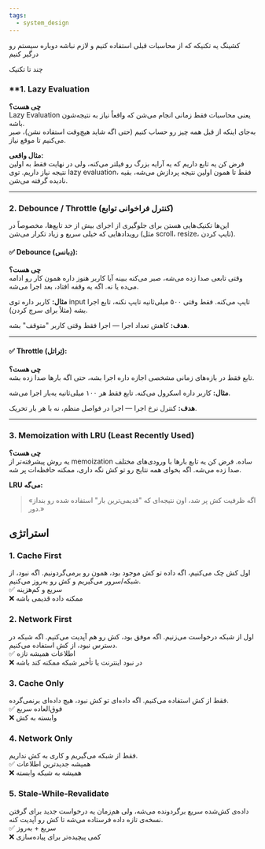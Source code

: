 ```yaml
---
tags:
  - system_design
---
```


کشینگ یه تکنیکه که از محاسبات قبلی استفاده کنیم و لازم نباشه دوباره سیستم رو درگیر کنیم

چند تا تکنیک
### **1. Lazy Evaluation

**چی هست؟**  
Lazy Evaluation یعنی محاسبات فقط زمانی انجام می‌شن که واقعاً نیاز به نتیجه‌شون باشه.  
به‌جای اینکه از قبل همه چیز رو حساب کنیم (حتی اگه شاید هیچ‌وقت استفاده نشن)، صبر می‌کنیم تا موقع نیاز.

**مثال واقعی:**  
فرض کن یه تابع داریم که یه آرایه بزرگ رو فیلتر می‌کنه، ولی در نهایت فقط به اولین نتیجه نیاز داریم. توی lazy evaluation، فقط تا همون اولین نتیجه پردازش می‌شه، بقیه نادیده گرفته می‌شن.
    
---

### **2. Debounce / Throttle (کنترل فراخوانی توابع)**

این‌ها تکنیک‌هایی هستن برای جلوگیری از اجرای بیش از حد تابع‌ها، مخصوصاً در رویدادهایی که خیلی سریع و زیاد تکرار می‌شن (مثل scroll، resize، تایپ کردن).

#### ✅ Debounce (دِبانس):

**چی هست؟**  
وقتی تابعی صدا زده می‌شه، صبر می‌کنه ببینه آیا کاربر هنوز داره همون کار رو ادامه می‌ده یا نه. اگه یه وقفه افتاد، بعد اجرا می‌شه.

**مثال:** کاربر داره توی input تایپ می‌کنه. فقط وقتی ۵۰۰ میلی‌ثانیه تایپ نکنه، تابع اجرا بشه (مثلاً برای سرچ کردن).

**هدف:** کاهش تعداد اجرا — اجرا فقط وقتی کاربر "متوقف" بشه.

---

#### ✅ Throttle (تِراتل):

**چی هست؟**  
تابع فقط در بازه‌های زمانی مشخصی اجازه داره اجرا بشه، حتی اگه بارها صدا زده بشه.

**مثال:** کاربر داره اسکرول می‌کنه. تابع فقط هر ۱۰۰ میلی‌ثانیه یه‌بار اجرا می‌شه.

**هدف:** کنترل نرخ اجرا — اجرا در فواصل منظم، نه با هر بار تحریک.

---

### **3. Memoization with LRU (Least Recently Used)**

**چی هست؟**  
یه روش پیشرفته‌تر از memoization ساده. فرض کن یه تابع بارها با ورودی‌های مختلف صدا زده می‌شه. اگه بخوای همه نتایج رو تو کش نگه داری، ممکنه حافظه‌ات پر شه.

**LRU می‌گه:**

> «اگه ظرفیت کش پر شد، اون نتیجه‌ای که "قدیمی‌ترین بار" استفاده شده رو بنداز دور.»



## استراتژی
### 1. **Cache First**

اول کش چک می‌کنیم، اگه داده تو کش موجود بود، همون رو برمی‌گردونیم. اگه نبود، از شبکه/سرور می‌گیریم و کش رو به‌روز می‌کنیم.  
✅ سریع و کم‌هزینه  
❌ ممکنه داده قدیمی باشه

### 2. **Network First**

اول از شبکه درخواست می‌زنیم. اگه موفق بود، کش رو هم آپدیت می‌کنیم. اگه شبکه در دسترس نبود، از کش استفاده می‌کنیم.  
✅ اطلاعات همیشه تازه  
❌ در نبود اینترنت یا تأخیر شبکه ممکنه کند باشه

### 3. **Cache Only**

فقط از کش استفاده می‌کنیم. اگه داده‌ای تو کش نبود، هیچ داده‌ای برنمی‌گرده.  
✅ فوق‌العاده سریع  
❌ وابسته به کش

### 4. **Network Only**

فقط از شبکه می‌گیریم و کاری به کش نداریم.  
✅ همیشه جدیدترین اطلاعات  
❌ همیشه به شبکه وابسته

### 5. **Stale-While-Revalidate**

داده‌ی کش‌شده سریع برگردونده می‌شه، ولی هم‌زمان یه درخواست جدید برای گرفتن نسخه‌ی تازه داده فرستاده می‌شه تا کش رو آپدیت کنه.  
✅ سریع + به‌روز  
❌ کمی پیچیده‌تر برای پیاده‌سازی